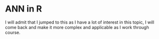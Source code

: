 <h1> ANN in R</h1>

<p>I will admit that I jumped to this as I have a lot of interest in this topic, I will come back and make it more complex and applicable as I work through course. </p>
